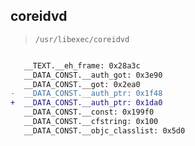 ## coreidvd

> `/usr/libexec/coreidvd`

```diff

   __TEXT.__eh_frame: 0x28a3c
   __DATA_CONST.__auth_got: 0x3e90
   __DATA_CONST.__got: 0x2ea0
-  __DATA_CONST.__auth_ptr: 0x1f48
+  __DATA_CONST.__auth_ptr: 0x1da0
   __DATA_CONST.__const: 0x199f0
   __DATA_CONST.__cfstring: 0x100
   __DATA_CONST.__objc_classlist: 0x5d0

```
